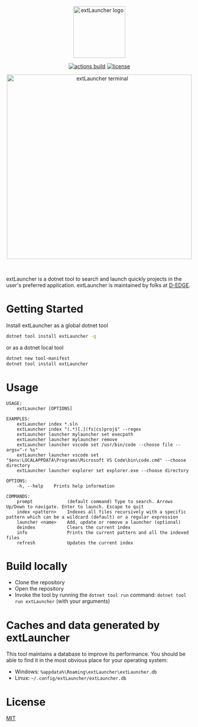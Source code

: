 <br />

<p align="center">
    <img src="https://raw.githubusercontent.com/d-edge/extLauncher/main/assets/logo.png" alt="extLauncher logo" height="140">
</p>

<p align="center">
<a href="https://github.com/d-edge/extLauncher/actions" title="actions"><img src="https://github.com/d-edge/extLauncher/actions/workflows/build.yml/badge.svg?branch=main" alt="actions build" /></a>
<a href="https://github.com/d-edge/extLauncher/blob/main/LICENSE" title="license"><img src="https://img.shields.io/github/license/d-edge/extLauncher" alt="license" /></a>
</p>

<!--
    <a href="https://www.nuget.org/packages/extLauncher/" title="nuget"><img src="https://img.shields.io/nuget/vpre/extLauncher" alt="version" /></a>
    <a href="https://www.nuget.org/stats/packages/extLauncher?groupby=Version" title="stats"><img src="https://img.shields.io/nuget/dt/extLauncher" alt="download" /></a> -->

<p align="center">
    <img src="https://raw.githubusercontent.com/d-edge/extLauncher/main/assets/terminal.gif" alt="extLauncher terminal" height="500">
</p>

<br />

extLauncher is a dotnet tool to search and launch quickly projects in the user's preferred application. extLauncher is maintained by folks at [D-EDGE](https://www.d-edge.com/).

# Getting Started

Install extLauncher as a global dotnet tool

``` bash
dotnet tool install extLauncher -g
``` 

or as a dotnet local tool

``` bash
dotnet new tool-manifest
dotnet tool install extLauncher
```` 

# Usage

```
USAGE:
    extLauncher [OPTIONS]

EXAMPLES:
    extLauncher index *.sln
    extLauncher index "(.*)[.](fs|cs)proj$" --regex
    extLauncher launcher mylauncher set execpath
    extLauncher launcher mylauncher remove
    extLauncher launcher vscode set /usr/bin/code --choose file --args="-r %s"
    extLauncher launcher vscode set "$env:LOCALAPPDATA\Programs\Microsoft VS Code\bin\code.cmd" --choose directory
    extLauncher launcher explorer set explorer.exe --choose directory

OPTIONS:
    -h, --help    Prints help information

COMMANDS:
    prompt             (default command) Type to search. Arrows Up/Down to navigate. Enter to launch. Escape to quit
    index <pattern>    Indexes all files recursively with a specific pattern which can be a wildcard (default) or a regular expression
    launcher <name>    Add, update or remove a launcher (optional)
    deindex            Clears the current index
    info               Prints the current pattern and all the indexed files
    refresh            Updates the current index
```

# Build locally

- Clone the repository
- Open the repository
- Invoke the tool by running the `dotnet tool run` command: `dotnet tool run extLauncher` (with your arguments)

# Caches and data generated by extLauncher

This tool maintains a database to improve its performance. You should be able to find it in the most obvious place for your operating system:

- Windows: `%appdata%\Roaming\extLauncher\extLauncher.db`
- Linux: `~/.config/extLauncher/extLauncher.db`

# License

[MIT](https://github.com/d-edge/extLauncher/blob/main/LICENSE)
